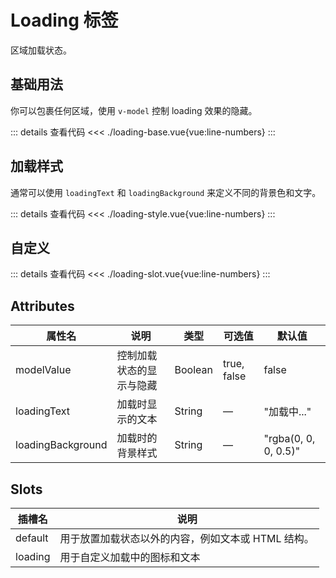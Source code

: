 <script setup>
import loadingBase from "./loading-base.vue"
import loadingStyle from "./loading-style.vue"
import loadingSlot from "./loading-slot.vue"
</script>

# Loading 标签

区域加载状态。

## 基础用法

你可以包裹任何区域，使用 ```v-model``` 控制 loading 效果的隐藏。

<loadingBase />

::: details 查看代码
<<< ./loading-base.vue{vue:line-numbers}
:::


## 加载样式

通常可以使用 ```loadingText``` 和 ```loadingBackground``` 来定义不同的背景色和文字。

<loadingStyle />

::: details 查看代码
<<< ./loading-style.vue{vue:line-numbers}
:::



## 自定义

<loadingSlot />

::: details 查看代码
<<< ./loading-slot.vue{vue:line-numbers}
:::


## Attributes

<table>
  <thead>
    <tr>
      <th>属性名</th>
      <th>说明</th>
      <th>类型</th>
      <th>可选值</th>
      <th>默认值</th>
    </tr>
  </thead>
  <tbody>
    <tr>
      <td>modelValue</td>
      <td>控制加载状态的显示与隐藏</td>
      <td>Boolean</td>
      <td>true, false</td>
      <td>false</td>
    </tr>
    <tr>
      <td>loadingText</td>
      <td>加载时显示的文本</td>
      <td>String</td>
      <td>—</td>
      <td>"加载中..."</td>
    </tr>
    <tr>
      <td>loadingBackground</td>
      <td>加载时的背景样式</td>
      <td>String</td>
      <td>—</td>
      <td>"rgba(0, 0, 0, 0.5)"</td>
    </tr>
  </tbody>
</table>


## Slots

<table>
  <thead>
    <tr>
      <th>插槽名</th>
      <th>说明</th>
    </tr>
  </thead>
  <tbody>
    <tr>
      <td>default</td>
      <td>用于放置加载状态以外的内容，例如文本或 HTML 结构。</td>
    </tr>
    <tr>
      <td>loading</td>
      <td>用于自定义加载中的图标和文本</td>
    </tr>
  </tbody>
</table>
